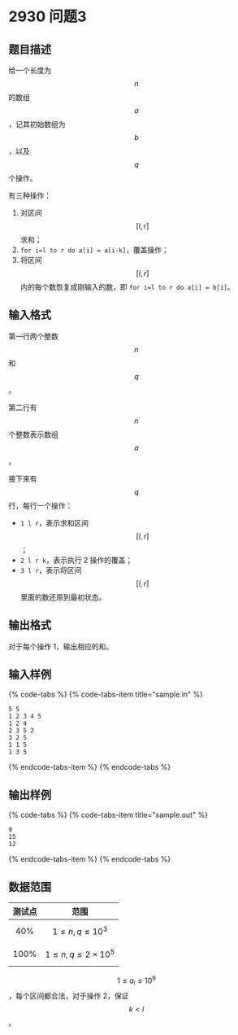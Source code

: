 # 2930 问题3

## 题目描述

给一个长度为 $$n$$ 的数组 $$a$$，记其初始数组为 $$b$$，以及 $$q$$ 个操作。

有三种操作：

1. 对区间 $$[l,\,r]$$ 求和；
2. `for i=l to r do a[i] = a[i-k]`，覆盖操作；
3. 将区间 $$[l,\,r]$$ 内的每个数恢复成刚输入的数，即 `for i=l to r do a[i] = b[i]`。

## 输入格式

第一行两个整数 $$n$$ 和 $$q$$。

第二行有 $$n$$ 个整数表示数组 $$a$$。

接下来有 $$q$$ 行，每行一个操作：

* `1 l r`，表示求和区间 $$[l,\,r]$$；
* `2 l r k`，表示执行 2 操作的覆盖；
* `3 l r`，表示将区间 $$[l,\,r]$$ 里面的数还原到最初状态。

## 输出格式

对于每个操作 1，输出相应的和。

## 输入样例

{% code-tabs %}
{% code-tabs-item title="sample.in" %}
```text
5 5
1 2 3 4 5
1 2 4
2 3 5 2
3 2 5
1 1 5
1 3 5
```
{% endcode-tabs-item %}
{% endcode-tabs %}

## 输出样例

{% code-tabs %}
{% code-tabs-item title="sample.out" %}
```text
9
15
12
```
{% endcode-tabs-item %}
{% endcode-tabs %}

## 数据范围

| 测试点 | 范围 |
| :---: | :---: |
| 40% | $$1 \leq n,\,q \leq 10^3$$ |
| 100% | $$1 \leq n,\,q \leq 2 \times 10^5$$ |

$$1 \leq a_i \leq 10^9$$，每个区间都合法，对于操作 2，保证 $$k < l$$。

